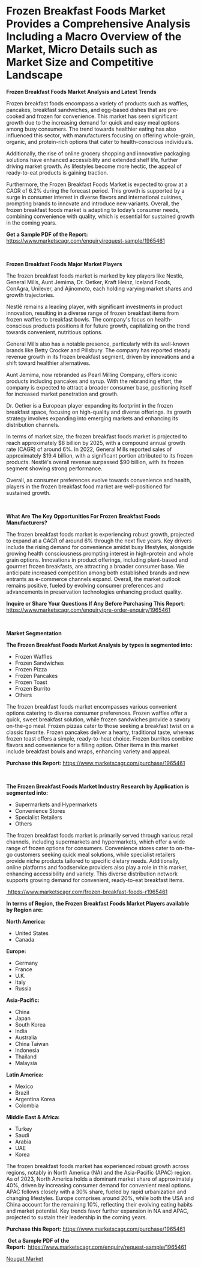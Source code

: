 <p><h1>Frozen Breakfast Foods Market Provides a Comprehensive Analysis Including a Macro Overview of the Market, Micro Details such as Market Size and Competitive Landscape</h1></p><p><strong>Frozen Breakfast Foods Market Analysis and Latest Trends</strong></p>
<p><p>Frozen breakfast foods encompass a variety of products such as waffles, pancakes, breakfast sandwiches, and egg-based dishes that are pre-cooked and frozen for convenience. This market has seen significant growth due to the increasing demand for quick and easy meal options among busy consumers. The trend towards healthier eating has also influenced this sector, with manufacturers focusing on offering whole-grain, organic, and protein-rich options that cater to health-conscious individuals.</p><p>Additionally, the rise of online grocery shopping and innovative packaging solutions have enhanced accessibility and extended shelf life, further driving market growth. As lifestyles become more hectic, the appeal of ready-to-eat products is gaining traction.</p><p>Furthermore, the Frozen Breakfast Foods Market is expected to grow at a CAGR of 6.2% during the forecast period. This growth is supported by a surge in consumer interest in diverse flavors and international cuisines, prompting brands to innovate and introduce new variants. Overall, the frozen breakfast foods market is adapting to today’s consumer needs, combining convenience with quality, which is essential for sustained growth in the coming years.</p></p>
<p><strong>Get a Sample PDF of the Report:&nbsp;</strong> <a href="https://www.marketscagr.com/enquiry/request-sample/1965461?utm_campaign=1835&utm_medium=2&utm_source=Github&utm_content=ia&utm_term=14022025&utm_id=frozen-breakfast-foods">https://www.marketscagr.com/enquiry/request-sample/1965461</a></p>
<p>&nbsp;</p>
<p><strong>Frozen Breakfast Foods Major Market Players</strong></p>
<p><p>The frozen breakfast foods market is marked by key players like Nestlé, General Mills, Aunt Jemima, Dr. Oetker, Kraft Heinz, Iceland Foods, ConAgra, Unilever, and Ajinomoto, each holding varying market shares and growth trajectories.</p><p>Nestlé remains a leading player, with significant investments in product innovation, resulting in a diverse range of frozen breakfast items from frozen waffles to breakfast bowls. The company's focus on health-conscious products positions it for future growth, capitalizing on the trend towards convenient, nutritious options.</p><p>General Mills also has a notable presence, particularly with its well-known brands like Betty Crocker and Pillsbury. The company has reported steady revenue growth in its frozen breakfast segment, driven by innovations and a shift toward healthier alternatives.</p><p>Aunt Jemima, now rebranded as Pearl Milling Company, offers iconic products including pancakes and syrup. With the rebranding effort, the company is expected to attract a broader consumer base, positioning itself for increased market penetration and growth.</p><p>Dr. Oetker is a European player expanding its footprint in the frozen breakfast space, focusing on high-quality and diverse offerings. Its growth strategy involves expanding into emerging markets and enhancing its distribution channels.</p><p>In terms of market size, the frozen breakfast foods market is projected to reach approximately $8 billion by 2025, with a compound annual growth rate (CAGR) of around 6%. In 2022, General Mills reported sales of approximately $19.4 billion, with a significant portion attributed to its frozen products. Nestlé's overall revenue surpassed $90 billion, with its frozen segment showing strong performance.</p><p>Overall, as consumer preferences evolve towards convenience and health, players in the frozen breakfast food market are well-positioned for sustained growth.</p></p>
<p>&nbsp;</p>
<p><strong>What Are The Key Opportunities For Frozen Breakfast Foods Manufacturers?</strong></p>
<p><p>The frozen breakfast foods market is experiencing robust growth, projected to expand at a CAGR of around 6% through the next five years. Key drivers include the rising demand for convenience amidst busy lifestyles, alongside growing health consciousness prompting interest in high-protein and whole grain options. Innovations in product offerings, including plant-based and gourmet frozen breakfasts, are attracting a broader consumer base. We anticipate increased competition among both established brands and new entrants as e-commerce channels expand. Overall, the market outlook remains positive, fueled by evolving consumer preferences and advancements in preservation technologies enhancing product quality.</p></p>
<p><strong>Inquire or Share Your Questions If Any Before Purchasing This Report:</strong> <a href="https://www.marketscagr.com/enquiry/pre-order-enquiry/1965461?utm_campaign=1835&utm_medium=2&utm_source=Github&utm_content=ia&utm_term=14022025&utm_id=frozen-breakfast-foods">https://www.marketscagr.com/enquiry/pre-order-enquiry/1965461</a></p>
<p>&nbsp;</p>
<p><strong>Market Segmentation</strong></p>
<p><strong>The Frozen Breakfast Foods Market Analysis by types is segmented into:</strong></p>
<p><ul><li>Frozen Waffles</li><li>Frozen Sandwiches</li><li>Frozen Pizza</li><li>Frozen Pancakes</li><li>Frozen Toast</li><li>Frozen Burrito</li><li>Others</li></ul></p>
<p><p>The frozen breakfast foods market encompasses various convenient options catering to diverse consumer preferences. Frozen waffles offer a quick, sweet breakfast solution, while frozen sandwiches provide a savory on-the-go meal. Frozen pizzas cater to those seeking a breakfast twist on a classic favorite. Frozen pancakes deliver a hearty, traditional taste, whereas frozen toast offers a simple, ready-to-heat choice. Frozen burritos combine flavors and convenience for a filling option. Other items in this market include breakfast bowls and wraps, enhancing variety and appeal.</p></p>
<p><strong>Purchase this Report:&nbsp;</strong><a href="https://www.marketscagr.com/purchase/1965461?utm_campaign=1835&utm_medium=2&utm_source=Github&utm_content=ia&utm_term=14022025&utm_id=frozen-breakfast-foods">https://www.marketscagr.com/purchase/1965461</a></p>
<p>&nbsp;</p>
<p><strong>The Frozen Breakfast Foods Market Industry Research by Application is segmented into:</strong></p>
<p><ul><li>Supermarkets and Hypermarkets</li><li>Convenience Stores</li><li>Specialist Retailers</li><li>Others</li></ul></p>
<p><p>The frozen breakfast foods market is primarily served through various retail channels, including supermarkets and hypermarkets, which offer a wide range of frozen options for consumers. Convenience stores cater to on-the-go customers seeking quick meal solutions, while specialist retailers provide niche products tailored to specific dietary needs. Additionally, online platforms and foodservice providers also play a role in this market, enhancing accessibility and variety. This diverse distribution network supports growing demand for convenient, ready-to-eat breakfast items.</p></p>
<p><a href="https://www.marketscagr.com/frozen-breakfast-foods-r1965461?utm_campaign=1835&utm_medium=2&utm_source=Github&utm_content=ia&utm_term=14022025&utm_id=frozen-breakfast-foods">&nbsp;https://www.marketscagr.com/frozen-breakfast-foods-r1965461</a></p>
<p><strong>In terms of Region, the Frozen Breakfast Foods Market Players available by Region are:</strong></p>
<p>
    <p> <strong> North America: </strong>
        <ul>
            <li>United States</li>
            <li>Canada</li>
        </ul>
        </p> 
    <p> <strong> Europe: </strong>
        <ul>
            <li>Germany</li>
            <li>France</li>
            <li>U.K.</li>
            <li>Italy</li>
            <li>Russia</li>
        </ul>
        </p> 
    <p> <strong> Asia-Pacific: </strong>
        <ul>
            <li>China</li>
            <li>Japan</li>
            <li>South Korea</li>
            <li>India</li>
            <li>Australia</li>
            <li>China Taiwan</li>
            <li>Indonesia</li>
            <li>Thailand</li>
            <li>Malaysia</li>
        </ul>
        </p> 
    <p> <strong> Latin America: </strong>
        <ul>
            <li>Mexico</li>
            <li>Brazil</li>
            <li>Argentina Korea</li>
            <li>Colombia</li>
        </ul>
        </p> 
    <p> <strong> Middle East & Africa: </strong>
        <ul>
            <li>Turkey</li>
            <li>Saudi</li>
            <li>Arabia</li>
            <li>UAE</li>
            <li>Korea</li>
        </ul>
    </p>
    </p>
<p><p>The frozen breakfast foods market has experienced robust growth across regions, notably in North America (NA) and the Asia-Pacific (APAC) region. As of 2023, North America holds a dominant market share of approximately 40%, driven by increasing consumer demand for convenient meal options. APAC follows closely with a 30% share, fueled by rapid urbanization and changing lifestyles. Europe comprises around 20%, while both the USA and China account for the remaining 10%, reflecting their evolving eating habits and market potential. Key trends favor further expansion in NA and APAC, projected to sustain their leadership in the coming years.</p></p>
<p><strong>Purchase this Report: </strong><a href="https://www.marketscagr.com/purchase/1965461?utm_campaign=1835&utm_medium=2&utm_source=Github&utm_content=ia&utm_term=14022025&utm_id=frozen-breakfast-foods">https://www.marketscagr.com/purchase/1965461</a></p>
<p>&nbsp;<strong>Get a Sample PDF of the Report:&nbsp;&nbsp;</strong><a href="https://www.marketscagr.com/enquiry/request-sample/1965461?utm_campaign=1835&utm_medium=2&utm_source=Github&utm_content=ia&utm_term=14022025&utm_id=frozen-breakfast-foods">https://www.marketscagr.com/enquiry/request-sample/1965461</a></p>
<p><strong></strong></p>
<p><p><a href="https://github.com/XavierTyler76/Market-Research-Report-List-1/blob/main/nougat-market.md?utm_campaign=1835&utm_medium=2&utm_source=Github&utm_content=ia&utm_term=14022025&utm_id=frozen-breakfast-foods">Nougat Market</a></p></p>